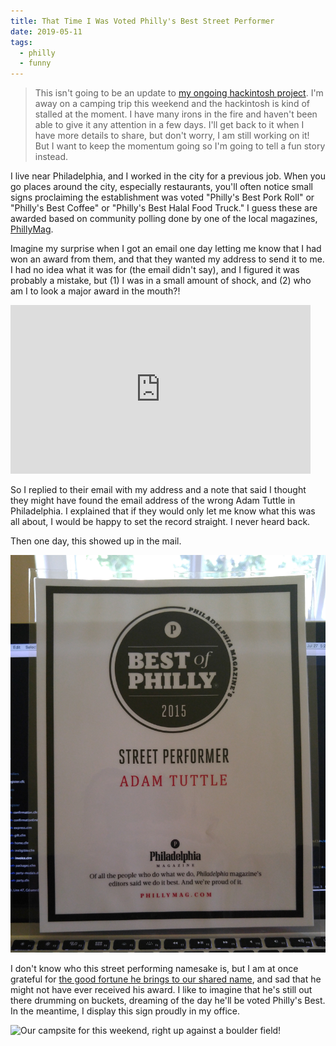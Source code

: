 ```yaml
---
title: That Time I Was Voted Philly's Best Street Performer
date: 2019-05-11
tags:
  - philly
  - funny
---
```


> This isn't going to be an update to [my ongoing hackintosh project](/blog/2019/building-a-hackintosh-2019/). I'm away on a camping trip this weekend and the hackintosh is kind of stalled at the moment. I have many irons in the fire and haven't been able to give it any attention in a few days. I'll get back to it when I have more details to share, but don't worry, I am still working on it! But I want to keep the momentum going so I'm going to tell a fun story instead.

I live near Philadelphia, and I worked in the city for a previous job. When you go places around the city, especially restaurants, you'll often notice small signs proclaiming the establishment was voted "Philly's Best Pork Roll" or "Philly's Best Coffee" or "Philly's Best Halal Food Truck." I guess these are awarded based on community polling done by one of the local magazines, [PhillyMag](https://www.phillymag.com/).

Imagine my surprise when I got an email one day letting me know that I had won an award from them, and that they wanted my address to send it to me. I had no idea what it was for (the email didn't say), and I figured it was probably a mistake, but (1) I was in a small amount of shock, and (2) who am I to look a major award in the mouth?!

<iframe src="https://giphy.com/embed/3ohs7Mx78Zt2x2xgbu" width="480" height="270" frameBorder="0" class="giphy-embed" allowFullScreen></iframe>

So I replied to their email with my address and a note that said I thought they might have found the email address of the wrong Adam Tuttle in Philadelphia. I explained that if they would only let me know what this was all about, I would be happy to set the record straight. I never heard back.

Then one day, this showed up in the mail.

![Philly's Best Street Performer: Adam Tuttle](/img/2019/phillys-best-street-performer.jpg)

I don't know who this street performing namesake is, but I am at once grateful for [the good fortune he brings to our shared name](https://www.phillymag.com/best-of-philly/adam-tuttle/), and sad that he might not have ever received his award. I like to imagine that he's still out there drumming on buckets, dreaming of the day he'll be voted Philly's Best. In the meantime, I display this sign proudly in my office.

![Our campsite for this weekend, right up against a boulder field!](/img/2019/camping-boulder-field.jpg)
